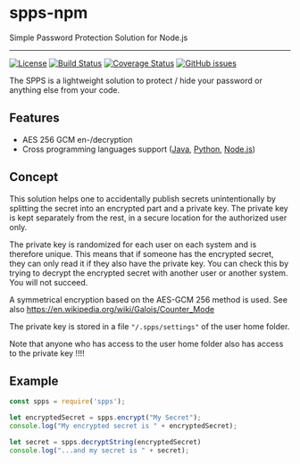 # spps-npm

Simple Password Protection Solution for Node.js

---

[![License](https://img.shields.io/badge/License-Apache%202.0-blue.svg)](https://opensource.org/licenses/Apache-2.0)
[![Build Status](https://travis-ci.com/elomagic/spps-npm.svg?branch=main)](https://travis-ci.com/elomagic/spps-npm)
[![Coverage Status](https://coveralls.io/repos/github/elomagic/spps-npm/badge.svg?branch=main)](https://coveralls.io/github/elomagic/spps-npm?branch=main)
[![GitHub issues](https://img.shields.io/github/issues-raw/elomagic/spps-npm)](https://github.com/elomagic/spps-npm/issues)

The SPPS is a lightweight solution to protect / hide your password or anything else from your code.

## Features

* AES 256 GCM en-/decryption
* Cross programming languages support ([Java](https://github.com/elomagic/spps-jbc), [Python](https://github.com/elomagic/spps-py), [Node.js](https://github.com/elomagic/spps-npm))

## Concept

This solution helps one to accidentally publish secrets unintentionally by splitting the secret into an encrypted part and a private key.
The private key is kept separately from the rest, in a secure location for the authorized user only.

The private key is randomized for each user on each system and is therefore unique. This means that if someone has the encrypted secret,
they can only read it if they also have the private key. You can check this by trying to decrypt the encrypted secret with another user or another system. You will not succeed.

A symmetrical encryption based on the AES-GCM 256 method is used. See also https://en.wikipedia.org/wiki/Galois/Counter_Mode

The private key is stored in a file ```"/.spps/settings"``` of the user home folder.

Note that anyone who has access to the user home folder also has access to the private key !!!!

## Example

``` javascript
const spps = require('spps');

let encryptedSecret = spps.encrypt("My Secret");
console.log("My encrypted secret is " + encryptedSecret);

let secret = spps.decryptString(encryptedSecret)
console.log("...and my secret is " + secret);
```
